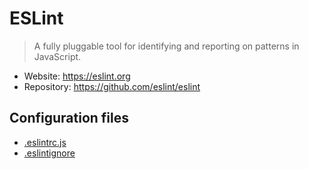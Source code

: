 # ESLint

> A fully pluggable tool for identifying and reporting on patterns in JavaScript.

- Website: https://eslint.org
- Repository: https://github.com/eslint/eslint

## Configuration files

- [.eslintrc.js](../../.eslintrc.js)
- [.eslintignore](../../.eslintignore)
